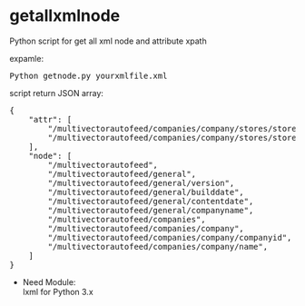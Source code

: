 # getallxmlnode
Python script for get all xml node and attribute xpath

expamle:
<pre>Python getnode.py yourxmlfile.xml</pre>

script return JSON array:

<pre>
{
    "attr": [
        "/multivectorautofeed/companies/company/stores/store/descriptions/description/@language",
        "/multivectorautofeed/companies/company/stores/store/addresses/location/@main"
    ],
    "node": [
        "/multivectorautofeed",
        "/multivectorautofeed/general",
        "/multivectorautofeed/general/version",
        "/multivectorautofeed/general/builddate",
        "/multivectorautofeed/general/contentdate",
        "/multivectorautofeed/general/companyname",
        "/multivectorautofeed/companies",
        "/multivectorautofeed/companies/company",
        "/multivectorautofeed/companies/company/companyid",
        "/multivectorautofeed/companies/company/name",
    ]
}
</pre>
* Need Module:  
lxml for Python 3.x

